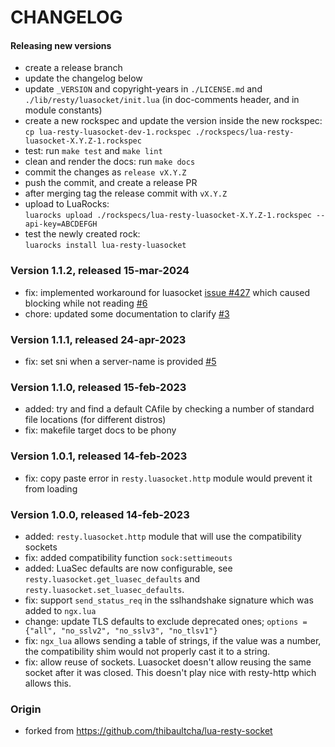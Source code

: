 # CHANGELOG

#### Releasing new versions

- create a release branch
- update the changelog below
- update `_VERSION` and copyright-years in `./LICENSE.md` and `./lib/resty/luasocket/init.lua` (in doc-comments
  header, and in module constants)
- create a new rockspec and update the version inside the new rockspec:<br/>
  `cp lua-resty-luasocket-dev-1.rockspec ./rockspecs/lua-resty-luasocket-X.Y.Z-1.rockspec`
- test: run `make test` and `make lint`
- clean and render the docs: run `make docs`
- commit the changes as `release vX.Y.Z`
- push the commit, and create a release PR
- after merging tag the release commit with `vX.Y.Z`
- upload to LuaRocks:<br/>
  `luarocks upload ./rockspecs/lua-resty-luasocket-X.Y.Z-1.rockspec --api-key=ABCDEFGH`
- test the newly created rock:<br/>
  `luarocks install lua-resty-luasocket`

### Version 1.1.2, released 15-mar-2024

- fix: implemented workaround for luasocket [issue #427](https://github.com/lunarmodules/luasocket/issues/427)
  which caused blocking while not reading
  [#6](https://github.com/Tieske/lua-resty-luasocket/pull/6)
- chore: updated some documentation to clarify
  [#3](https://github.com/Tieske/lua-resty-luasocket/pull/3)

### Version 1.1.1, released 24-apr-2023

- fix: set sni when a server-name is provided
  [#5](https://github.com/Tieske/lua-resty-luasocket/pull/5)

### Version 1.1.0, released 15-feb-2023

- added: try and find a default CAfile by checking a number of standard file locations
  (for different distros)
- fix: makefile target docs to be phony

### Version 1.0.1, released 14-feb-2023

- fix: copy paste error in `resty.luasocket.http` module would prevent it from loading

### Version 1.0.0, released 14-feb-2023

- added: `resty.luasocket.http` module that will use the compatibility sockets
- fix: added compatibility function `sock:settimeouts`
- added: LuaSec defaults are now configurable, see `resty.luasocket.get_luasec_defaults` and `resty.luasocket.set_luasec_defaults`.
- fix: support `send_status_req` in the sslhandshake signature which was added to `ngx.lua`
- change: update TLS defaults to exclude deprecated ones; `options = {"all", "no_sslv2", "no_sslv3", "no_tlsv1"}`
- fix: `ngx_lua` allows sending a table of strings, if the value was a number, the compatibility
  shim would not properly cast it to a string.
- fix: allow reuse of sockets. Luasocket doesn't allow reusing the same socket after it was closed.
  This doesn't play nice with resty-http which allows this.

### Origin

- forked from https://github.com/thibaultcha/lua-resty-socket
